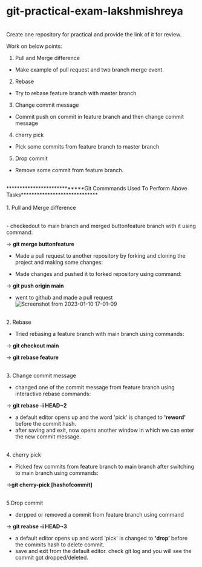 # git-practical-exam-lakshmishreya
<br>
Create one repository for practical and provide the link of it for review.

Work on below points:

1. Pull and Merge difference

- Make example of pull request and two branch merge event.

2. Rebase

- Try to rebase feature branch with master branch 

3. Change commit message

- Commit push on commit in feature branch and then change commit message

4. cherry pick

- Pick some commits from feature branch to master branch

5. Drop commit

- Remove some commit from feature branch.
<br>
****************************Git Commmands Used To Perform Above Tasks*****************************
<br>
<br>
1. Pull and Merge difference

<br>- checkedout to main branch and merged buttonfeature branch with it using command:

-> <b>git merge buttonfeature</b>

- Made a pull request to another repository by forking and cloning the project and making some changes:

- Made changes and pushed it to forked repository using command: 

-> <b>git push origin main</b>

- went to github and made a pull request
![Screenshot from 2023-01-10 17-01-09](https://user-images.githubusercontent.com/122250979/211720895-d5499661-0b7f-4a51-a6fc-ac2115b8f9f7.png)


<br>
2. Rebase


- Tried rebasing a feature branch with main branch using commands:

-> <b>git checkout main </b>


-> <b>git rebase feature</b>



<br>3. Change commit message

- changed one of the commit message from feature branch using interactive rebase commands:

-> <b>git rebase -i HEAD~2</b>


- a default editor opens up and the word 'pick' is changed to <b>'reword'</b> before the commit hash.
- after saving and exit, now opens another window in which we can enter the new commit message.

<br>4. cherry pick

- Picked few commits from feature branch to main branch after switching to main branch using commands:

-><b>git cherry-pick [hashofcommit]</b>


<br>5.Drop commit

- derpped or removed a commit from feature branch using command

-> <b>git reabse -i HEAD~3</b>


- a default editor opens up and  word 'pick' is changed to <b>'drop' </b> before the commits hash to delete commit.
- save and exit from the default editor. check git log and you will see the commit got dropped/deleted.




